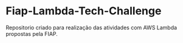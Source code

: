 # Fiap-Lambda-Tech-Challenge
Repositorio criado para realização das atividades com AWS Lambda propostas pela FIAP.
